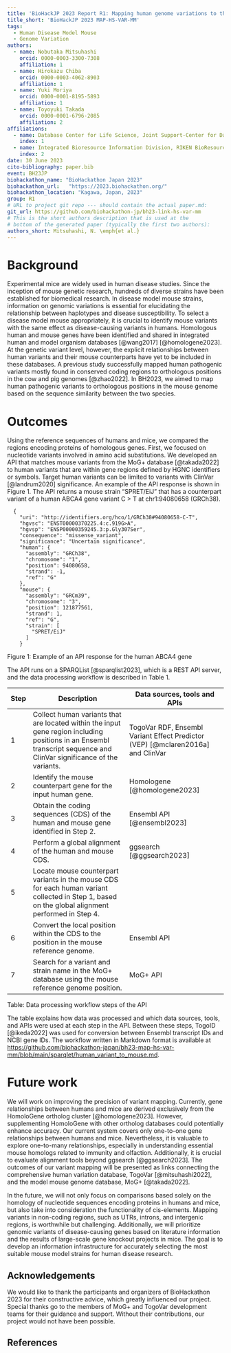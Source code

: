 ```yaml
---
title: 'BioHackJP 2023 Report R1: Mapping human genome variations to their mouse counterparts for identifying disease model mouse strains with human genome variations'
title_short: 'BioHackJP 2023 MAP-HS-VAR-MM'
tags:
  - Human Disease Model Mouse
  - Genome Variation
authors:
  - name: Nobutaka Mitsuhashi
    orcid: 0000-0003-3300-7308
    affiliation: 1
  - name: Hirokazu Chiba
    orcid: 0000-0003-4062-8903
    affiliation: 1
  - name: Yuki Moriya
    orcid: 0000-0001-8195-5893
    affiliation: 1
  - name: Toyoyuki Takada
    orcid: 0000-0001-6796-2085
    affiliation: 2
affiliations:
  - name: Database Center for Life Science, Joint Support-Center for Data Science Research, Research Organization of Information and Systems
    index: 1
  - name: Integrated Bioresource Information Division, RIKEN BioResource Research Center
    index: 2
date: 30 June 2023
cito-bibliography: paper.bib
event: BH23JP
biohackathon_name: "BioHackathon Japan 2023"
biohackathon_url:   "https://2023.biohackathon.org/"
biohackathon_location: "Kagawa, Japan, 2023"
group: R1
# URL to project git repo --- should contain the actual paper.md:
git_url: https://github.com/biohackathon-jp/bh23-link-hs-var-mm
# This is the short authors description that is used at the
# bottom of the generated paper (typically the first two authors):
authors_short: Mitsuhashi, N. \emph{et al.}
---
```


# Background

Experimental mice are widely used in human disease studies. Since the inception of mouse genetic research, hundreds of diverse strains have been established for biomedical research. In disease model mouse strains, information on genomic variations is essential for elucidating the relationship between haplotypes and disease susceptibility. To select a disease model mouse appropriately, it is crucial to identify mouse variants with the same effect as disease-causing variants in humans. Homologous human and mouse genes have been identified and shared in integrated human and model organism databases [@wang2017] [@homologene2023]. At the genetic variant level, however, the explicit relationships between human variants and their mouse counterparts have yet to be included in these databases. A previous study successfully mapped human pathogenic variants mostly found in conserved coding regions to orthologous positions in the cow and pig genomes [@zhao2022]. In BH2023, we aimed to map human pathogenic variants to orthologous positions in the mouse genome based on the sequence similarity between the two species.

# Outcomes

Using the reference sequences of humans and mice, we compared the regions encoding proteins of homologous genes. First, we focused on nucleotide variants involved in amino acid substitutions. We developed an API that matches mouse variants from the MoG+ database [@takada2022] to human variants that are within gene regions defined by HGNC identifiers or symbols. Target human variants can be limited to variants with ClinVar [@landrum2020] significance. An example of the API response is shown in Figure 1. The API returns a mouse strain “SPRET/EiJ” that has a counterpart variant of a human ABCA4 gene variant C > T at chr1:94080658 (GRCh38).

```
  {
    "uri": "http://identifiers.org/hco/1/GRCh38#94080658-C-T",
    "hgvsc": "ENST00000370225.4:c.919G>A",
    "hgvsp": "ENSP00000359245.3:p.Gly307Ser",
    "consequence": "missense_variant",
    "significance": "Uncertain significance",
    "human": {
      "assembly": "GRCh38",
      "chromosome": "1",
      "position": 94080658,
      "strand": -1,
      "ref": "G"
    },
    "mouse": {
      "assembly": "GRCm39",
      "chromosome": "3",
      "position": 121877561,
      "strand": 1,
      "ref": "G",
      "strain": [
        "SPRET/EiJ"
      ]
    }
```
Figure 1: Example of an API response for the human ABCA4 gene

The API runs on a SPARQList [@sparqlist2023], which is a REST API server, and the data processing workflow is described in Table 1.

|Step|Description|Data sources, tools and APIs|
| -- | -------- | ----- |
|1|Collect human variants that are located within the input gene region including positions in an Ensembl transcript sequence and ClinVar significance of the variants.|TogoVar RDF, Ensembl Variant Effect Predictor (VEP) [@mclaren2016a] and ClinVar|
|2|Identify the mouse counterpart gene for the input human gene.|Homologene [@homologene2023]|
|3|Obtain the coding sequences (CDS) of the human and mouse gene identified in Step 2.|Ensembl API [@ensembl2023]|
|4|Perform a global alignment of the human and mouse CDS.|ggsearch [@ggsearch2023]|
|5|Locate mouse counterpart variants in the mouse CDS for each human variant collected in Step 1, based on the global alignment performed in Step 4.||
|6|Convert the local position within the CDS to the position in the mouse reference genome.|Ensembl API|
|7|Search for a variant and strain name in the MoG+ database using the mouse reference genome position.|MoG+ API|

Table: Data processing workflow steps of the API

The table explains how data was processed and which data sources, tools, and APIs were used at each step in the API. Between these steps, TogoID [@ikeda2022] was used for conversion between Ensembl transcript IDs and NCBI gene IDs. The workflow written in Markdown format is available at https://github.com/biohackathon-japan/bh23-map-hs-var-mm/blob/main/sparqlet/human_variant_to_mouse.md.

# Future work

We will work on improving the precision of variant mapping. Currently, gene relationships between humans and mice are derived exclusively from the HomoloGene ortholog cluster [@homologene2023]. However, supplementing HomoloGene with other ortholog databases could potentially enhance accuracy. Our current system covers only one-to-one gene relationships between humans and mice. Nevertheless, it is valuable to explore one-to-many relationships, especially in understanding essential mouse homologs related to immunity and olfaction. Additionally, it is crucial to evaluate alignment tools beyond ggsearch [@ggsearch2023]. The outcomes of our variant mapping will be presented as links connecting the comprehensive human variation database, TogoVar [@mitsuhashi2022], and the model mouse genome database, MoG+ [@takada2022].

In the future, we will not only focus on comparisons based solely on the homology of nucleotide sequences encoding proteins in humans and mice, but also take into consideration the functionality of cis-elements. Mapping variants in non-coding regions, such as UTRs, introns, and intergenic regions, is worthwhile but challenging. Additionally, we will prioritize genomic variants of disease-causing genes based on literature information and the results of large-scale gene knockout projects in mice. The goal is to develop an information infrastructure for accurately selecting the most suitable mouse model strains for human disease research.

## Acknowledgements

We would like to thank the participants and organizers of BioHackathon 2023 for their constructive advice, which greatly influenced our project. Special thanks go to the members of MoG+ and TogoVar development teams for their guidance and support. Without their contributions, our project would not have been possible.

## References
